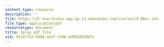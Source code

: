```yaml
---
content_type: resource
description: ''
file: https://ol-ocw-studio-app-qa.s3.amazonaws.com/courses/9-00sc-introduction-to-psychology-fall-2011/55147f22bd86ae5f3f0b6d950459987c_SFPPw6sDHEI.pdf
file_type: application/pdf
resourcetype: Document
title: 3play pdf file
uid: 55147f22-bd86-ae5f-3f0b-6d950459987c
---
```

